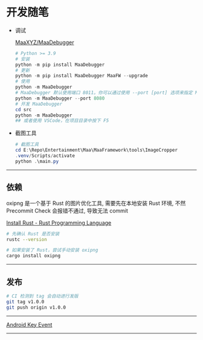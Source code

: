 # 开发随笔

- 调试

  [MaaXYZ/MaaDebugger](https://github.com/MaaXYZ/MaaDebugger)

  ```powershell
  # Python >= 3.9
  # 安装
  python -m pip install MaaDebugger
  # 更新
  python -m pip install MaaDebugger MaaFW --upgrade
  # 使用
  python -m MaaDebugger
  # MaaDebugger 默认使用端口 8011。你可以通过使用 --port [port] 选项来指定 MaaDebugger 运行的端口。例如，要在端口 8080 上运行 MaaDebugger
  python -m MaaDebugger --port 8080
  # 开发 MaaDebugger
  cd src
  python -m MaaDebugger
  ## 或者使用 VSCode，在项目目录中按下 F5
  ```

- 截图工具

  ```powershell
  # 截图工具
  cd E:\Repo\Entertainment\Maa\MaaFramework\tools\ImageCropper
  .venv/Scripts/activate
  python .\main.py
  ```

---

## 依赖

oxipng 是一个基于 Rust 的图片优化工具, 需要先在本地安装 Rust 环境, 不然 Precommit Check 会报错不通过, 导致无法 commit

[Install Rust - Rust Programming Language](https://www.rust-lang.org/tools/install)

```bash
# 先确认 Rust 是否安装
rustc --version

# 如果安装了 Rust，尝试手动安装 oxipng
cargo install oxipng
```

---

## 发布

```bash
# CI 检测到 tag 会自动进行发版
git tag v1.0.0
git push origin v1.0.0
```

---

[Android Key Event](https://developer.android.com/reference/android/view/KeyEvent)

---
